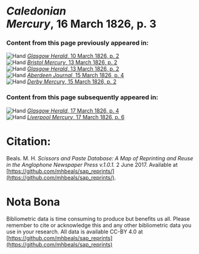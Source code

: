 # *Caledonian Mercury*, 16 March 1826, p. 3  
  
### Content from this page previously appeared in:  
![Hand](http://scissorsandpaste.net/wp-content/uploads/2017/06/smallhandpointer.png) [*Glasgow Herald*, 10 March 1826, p. 2](https://mhbeals.github.io/sap_html/Glasgow-Herald/Glasgow-Herald-10-March-1826-p-2)  
![Hand](http://scissorsandpaste.net/wp-content/uploads/2017/06/smallhandpointer.png) [*Bristol Mercury*, 13 March 1826, p. 2](https://mhbeals.github.io/sap_html/Bristol-Mercury/Bristol-Mercury-13-March-1826-p-2)  
![Hand](http://scissorsandpaste.net/wp-content/uploads/2017/06/smallhandpointer.png) [*Glasgow Herald*, 13 March 1826, p. 2](https://mhbeals.github.io/sap_html/Glasgow-Herald/Glasgow-Herald-13-March-1826-p-2)  
![Hand](http://scissorsandpaste.net/wp-content/uploads/2017/06/smallhandpointer.png) [*Aberdeen Journal*, 15 March 1826, p. 4](https://mhbeals.github.io/sap_html/Aberdeen-Journal/Aberdeen-Journal-15-March-1826-p-4)  
![Hand](http://scissorsandpaste.net/wp-content/uploads/2017/06/smallhandpointer.png) [*Derby Mercury*, 15 March 1826, p. 2](https://mhbeals.github.io/sap_html/Derby-Mercury/Derby-Mercury-15-March-1826-p-2)  
  
### Content from this page subsequently appeared in:  
![Hand](http://scissorsandpaste.net/wp-content/uploads/2017/06/smallhandpointer.png) [*Glasgow Herald*, 17 March 1826, p. 4](https://mhbeals.github.io/sap_html/Glasgow-Herald/Glasgow-Herald-17-March-1826-p-4)  
![Hand](http://scissorsandpaste.net/wp-content/uploads/2017/06/smallhandpointer.png) [*Liverpool Mercury*, 17 March 1826, p. 6](https://mhbeals.github.io/sap_html/Liverpool-Mercury/Liverpool-Mercury-17-March-1826-p-6)  


# Citation: 

Beals. M. H. *Scissors and Paste Database: A Map of Reprinting and Reuse in the Anglophone Newspaper Press v.1.0.1.* 2 June 2017. Available at [https://github.com/mhbeals/sap_reprints/](https://github.com/mhbeals/sap_reprints/). 

# Nota Bona

Bibliometric data is time consuming to produce but benefits us all. Please remember to cite or acknowledge this and any other bibliometric data you use in your research. All data is available CC-BY 4.0 at [https://github.com/mhbeals/sap_reprints](https://github.com/mhbeals/sap_reprints)